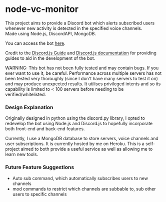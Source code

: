 # node-vc-monitor

This project aims to provide a Discord bot which alerts subscribed users
whenever new activity is detected in the specified voice channels.\
Made using Node.js, DiscordAPI, MongoDB.

You can access the bot [here](https://discord.com/api/oauth2/authorize?client_id=859728389883953163&permissions=142480&scope=bot).

Credit to the [Discord.js Guide](https://discordjs.guide/ "Discord.js Guide
Homepage") and [Discord.js documentation](https://discord.js.org/#/docs/main/stable/general/welcome
"Discord.js documentation") for providing guides to aid in the development of
the bot.

WARNING: This bot has not been fully tested and may contain bugs. If you ever
want to use it, be careful. Performance across multiple servers has not been
tested very thoroughly (since I don't have many servers to test it on) and may
produce unexpected results. It utilises privileged intents and so its capability
is limited to < 100 servers before needing to be verified/whitelisted.

### Design Explanation
Originally designed in python using the discord.py library, I opted to redevelop the bot using Node.js and Discord.js to hopefully incorporate both front-end and back-end features.

Currently, I use a MongoDB database to store servers, voice channels and user subscriptions. It is currently hosted by me on Heroku. This is a self-project aimed to both provide a useful service as well as
allowing me to learn new tools.

### Future Feature Suggestions
- Auto sub command, which automatically subscribes users to new channels
- mod commands to restrict which channels are subbable to, sub other users to
  specific channels
